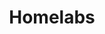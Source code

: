 ---
layout: list
type: category
title: Homelabs
slug: homelabs
sidebar: true
order: 2
description: >
  All Homelab related content.
---